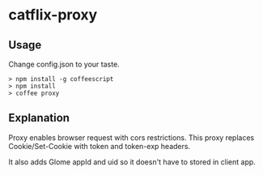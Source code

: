 # catflix-proxy

## Usage

Change config.json to your taste.

```
> npm install -g coffeescript
> npm install
> coffee proxy
```
## Explanation

Proxy enables browser request with cors restrictions.
This proxy replaces Cookie/Set-Cookie with token and token-exp headers.

It also adds Glome appId and uid so it doesn't have to stored in client app.